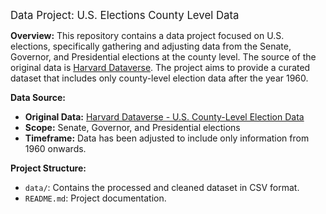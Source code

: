 <span style="font-size: larger;">Data Project: U.S. Elections County Level Data</span>

**Overview:**
This repository contains a data project focused on U.S. elections, specifically gathering and adjusting data from the Senate, Governor, and Presidential elections at the county level. The source of the original data is [Harvard Dataverse](https://dataverse.harvard.edu/dataset.xhtml?persistentId=doi:10.7910/DVN/DGUMFI). The project aims to provide a curated dataset that includes only county-level election data after the year 1960.

**Data Source:**
- **Original Data:** [Harvard Dataverse - U.S. County-Level Election Data](https://dataverse.harvard.edu/dataset.xhtml?persistentId=doi:10.7910/DVN/DGUMFI)
- **Scope:** Senate, Governor, and Presidential elections
- **Timeframe:** Data has been adjusted to include only information from 1960 onwards.

**Project Structure:**
- `data/`: Contains the processed and cleaned dataset in CSV format.
- `README.md`: Project documentation.
